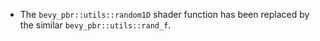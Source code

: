
- The `bevy_pbr::utils::random1D` shader function has been replaced by the similar `bevy_pbr::utils::rand_f`.
